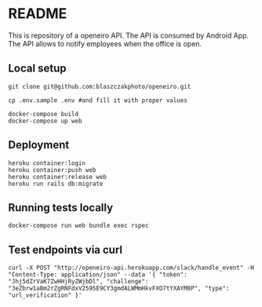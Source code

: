 # README

This is repository of a openeiro API. The API is consumed by Android App. 
The API allows to notify employees when the office is open.

## Local setup
```
git clone git@github.com:blaszczakphoto/openeiro.git

cp .env.sample .env #and fill it with proper values

docker-compose build
docker-compose up web
```

## Deployment
```
heroku container:login
heroku container:push web
heroku container:release web
heroku run rails db:migrate
```

## Running tests locally
```
docker-compose run web bundle exec rspec
```

## Test endpoints via curl
```
curl -X POST "http://openeiro-api.herokuapp.com/slack/handle_event" -H "Content-Type: application/json" --data '{ "token": "Jhj5dZrVaK7ZwHHjRyZWjbDl", "challenge": "3eZbrw1aBm2rZgRNFdxV2595E9CY3gmdALWMmHkvFXO7tYXAYM8P", "type": "url_verification" }'
```
